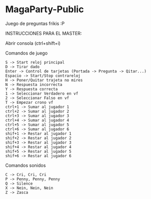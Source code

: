 # MagaParty-Public
Juego de preguntas frikis :P

INSTRUCCIONES PARA EL MASTER:

Abrir consola (ctrl+shift+i)

Comandos de juego

    S -> Start reloj principal
    D -> Tirar dado
    Enter -> Control de tarjetas (Portada -> Pregunta -> Qitar...)
    Espacio -> Start/Stop contrareloj
    H -> Poner/Quitar trajeta no mires
    N -> Respuesta incorrecta
    Y -> Respuesta correcta
    1 -> Seleccionar Verdadero en vf
    2 -> Seleccionar Falso en vf
    T -> Empezar crono vf
    ctrl+1 -> Sumar al jugador 1
    ctrl+2 -> Sumar al jugador 2
    ctrl+3 -> Sumar al jugador 3
    ctrl+4 -> Sumar al jugador 4
    ctrl+5 -> Sumar al jugador 5
    ctrl+6 -> Sumar al jugador 6
    shif+1 -> Restar al jugador 1
    shif+2 -> Restar al jugador 2
    shif+3 -> Restar al jugador 3
    shif+4 -> Restar al jugador 4
    shif+5 -> Restar al jugador 5
    shif+6 -> Restar al jugador 6

Comandos sonidos

    C -> Cri, Cri, Cri
    P -> Penny, Penny, Penny
    Q -> Silence
    X -> Nein, Nein, Nein
    Z -> Zasca
